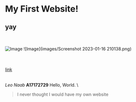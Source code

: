 # My First Website!
## yay
\
\
![Image](https://tile.loc.gov/storage-services/service/pnp/gtfy/07900/07935_150px.jpg)
![Image](images/Screenshot 2023-01-16 210138.png)
\
\
\
\
[link](https://www.loc.gov/resource/gtfy.07935/)
\
\
\
*Leo Naab*
**A17172729**
Hello,
World.
\
> I never thought I would have my own website


